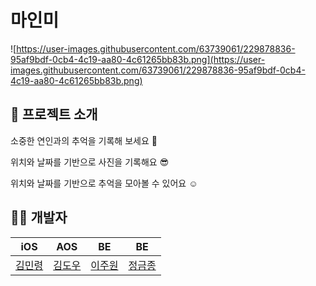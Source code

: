 
# 마인미

![https://user-images.githubusercontent.com/63739061/229878836-95af9bdf-0cb4-4c19-aa80-4c61265bb83b.png](https://user-images.githubusercontent.com/63739061/229878836-95af9bdf-0cb4-4c19-aa80-4c61265bb83b.png)

## 🌸 프로젝트 소개

소중한 연인과의 추억을 기록해 보세요 🥰

위치와 날짜를 기반으로 사진을 기록해요 😎

위치와 날짜를 기반으로 추억을 모아볼 수 있어요 ☺

## 👩‍💻 개발자

<div align="center">

| iOS | AOS | BE | BE |
| --- | --- | --- | --- |
| [김민령](https://github.com/sladuf) | [김도우](https://github.com/KDW03) | [이주원](https://github.com/jujuwon) | [정금종](https://github.com/Floodnut) |

</div>
<!-- 
## 🎯 개발환경

<div align="center">
    <img src="https://img.shields.io/badge/swift-5.8-F05138.svg?style=flat&logo=Swift">
    <img src="https://img.shields.io/badge/Xcode-14.3-white.svg?style=flat&logo=XCode">
    <img src="https://img.shields.io/badge/14+-000000.svg?style=flat&logo=iOS">
</div>

## 🛠️ 아키텍처

<div align="center">

</div>

## 🪧 모듈구조

<div align="center">
  

</div>

## 📚 개발로그
 -->
